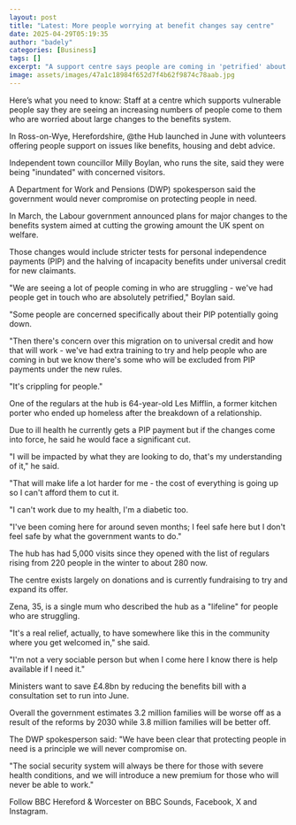 ```yaml
---
layout: post
title: "Latest: More people worrying at benefit changes say centre"
date: 2025-04-29T05:19:35
author: "badely"
categories: [Business]
tags: []
excerpt: "A support centre says people are coming in 'petrified' about planned benefit changes."
image: assets/images/47a1c18984f652d7f4b62f9874c78aab.jpg
---
```


Here’s what you need to know: Staff at a centre which supports vulnerable people say they are seeing an increasing numbers of people come to them who are worried about large changes to the benefits system. 

In Ross-on-Wye, Herefordshire, @the Hub launched in June with volunteers offering people support on issues like benefits, housing and debt advice.

Independent town councillor Milly Boylan, who runs the site, said they were being "inundated" with concerned visitors. 

A Department for Work and Pensions (DWP) spokesperson said the government would never compromise on protecting people in need.

In March, the Labour government announced plans for major changes to the benefits system aimed at cutting the growing amount the UK spent on welfare.

Those changes would include stricter tests for personal independence payments (PIP) and the halving of incapacity benefits under universal credit for new claimants.

"We are seeing a lot of people coming in who are struggling - we've had people get in touch who are absolutely petrified," Boylan said. 

"Some people are concerned specifically about their PIP potentially going down. 

"Then there's concern over this migration on to universal credit and how that will work - we've had extra training to try and help people who are coming in but we know there's some who will be excluded from PIP payments under the new rules. 

"It's crippling for people." 

One of the regulars at the hub is 64-year-old Les Mifflin, a former kitchen porter who ended up homeless after the breakdown of a relationship. 

Due to ill health he currently gets a PIP payment but if the changes come into force, he said he would face a significant cut. 

"I will be impacted by what they are looking to do, that's my understanding of it," he said. 

"That will make life a lot harder for me - the cost of everything is going up so I can't afford them to cut it.

"I can't work due to my health, I'm a diabetic too.

"I've been coming here for around seven months; I feel safe here but I don't feel safe by what the government wants to do."

The hub has had 5,000 visits since they opened with the list of regulars rising from 220 people in the winter to about 280 now. 

The centre exists largely on donations and is currently fundraising to try and expand its offer.

Zena, 35, is a single mum who described the hub as a "lifeline" for people who are struggling. 

"It's a real relief, actually, to have somewhere like this in the community where you get welcomed in," she said. 

"I'm not a very sociable person but when I come here I know there is help available if I need it." 

Ministers want to save £4.8bn by reducing the benefits bill with a consultation set to run into June. 

Overall the government estimates 3.2 million families will be worse off as a result of the reforms by 2030 while 3.8 million families will be better off.

The DWP spokesperson said: "We have been clear that protecting people in need is a principle we will never compromise on.

"The social security system will always be there for those with severe health conditions, and we will introduce a new premium for those who will never be able to work."

Follow BBC Hereford & Worcester on BBC Sounds, Facebook, X and Instagram.

